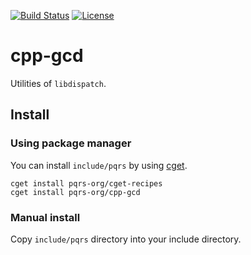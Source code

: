 [![Build Status](https://travis-ci.com/pqrs-org/cpp-gcd.svg?branch=master)](https://travis-ci.com/pqrs-org/cpp-gcd)
[![License](https://img.shields.io/badge/license-Boost%20Software%20License-blue.svg)](https://github.com/pqrs-org/cpp-gcd/blob/master/LICENSE.md)

# cpp-gcd

Utilities of `libdispatch`.

## Install

### Using package manager

You can install `include/pqrs` by using [cget](https://github.com/pfultz2/cget).

```shell
cget install pqrs-org/cget-recipes
cget install pqrs-org/cpp-gcd
```

### Manual install

Copy `include/pqrs` directory into your include directory.
